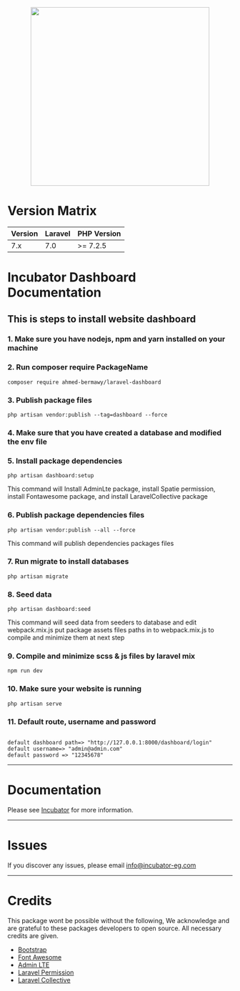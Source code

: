 <p align="center">
<a href="https://incubator-eg.com" target="_blank">
<img src="https://incubator-eg.com/asset/img/brand.png" width="400"></a></p>

# Version Matrix

Version | Laravel   | PHP Version
------- |-----------| ------------
7.x     | 7.0       | >= 7.2.5




# Incubator Dashboard Documentation

## This is steps to install website dashboard

### 1. Make sure you have nodejs, npm and yarn installed on your machine

### 2. Run composer require PackageName

```pash
composer require ahmed-bermawy/laravel-dashboard
```

### 3. Publish package files

```pash
php artisan vendor:publish --tag=dashboard --force
```
### 4. Make sure that you have created a database and modified the env file


### 5. Install package dependencies

```pash
php artisan dashboard:setup
```
This command will Install AdminLte package, install Spatie permission, install Fontawesome package, and install LaravelCollective package

### 6. Publish package dependencies files

```pash
php artisan vendor:publish --all --force
```
This command will publish dependencies packages files

### 7. Run migrate to install databases
```pash
php artisan migrate
```

### 8. Seed data
```pash
php artisan dashboard:seed
```
This command will seed data from seeders to database and edit webpack.mix.js put package assets files paths in to webpack.mix.js to compile and minimize them at next step
### 9. Compile and minimize scss & js files by laravel mix
```pash
npm run dev
```
### 10. Make sure your website is running
```pash 
php artisan serve
```
### 11. Default route, username and password
```

default dashboard path=> "http://127.0.0.1:8000/dashboard/login" 
default username=> "admin@admin.com" 
default password => "12345678"
```
<hr>

# Documentation 
Please see
<a href="https://dashboard.incubator-eg.com/">Incubator</a>
for more information.

<hr>

# Issues
If you discover any issues, please email <a href="mailto:info@incubator-eg.com?subject=New issue report" target="_blank">info@incubator-eg.com
</a>
<hr>

# Credits
This package wont be possible without the following, We acknowledge and are grateful to these packages developers to open source. All necessary credits are given.

<ul>
<li>
    <a href="https://github.com/twbs/bootstrap" target="_blank">
        Bootstrap
    </a>
</li>
<li>
    <a href="https://github.com/FortAwesome/Font-Awesome" target="_blank">
        Font Awesome
    </a>
</li>
<li>
    <a href="https://github.com/ColorlibHQ/AdminLTE" target="_blank">
         Admin LTE
    </a>
</li>
<li>
    <a href="https://github.com/spatie/laravel-permission" target="_blank">
         Laravel Permission
    </a>
</li>
<li>
    <a href="https://github.com/LaravelCollective/html" target="_blank">
         Laravel Collective
    </a>
</li>

</ul>
